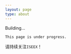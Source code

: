 ```yaml
---
layout: page
type: about
---
```


Building...

```
This page is under progress.
```

请持续关注`ISEEX`！
